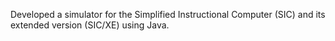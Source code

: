 Developed a simulator for the Simplified Instructional Computer (SIC) and its extended version (SIC/XE) using Java.
